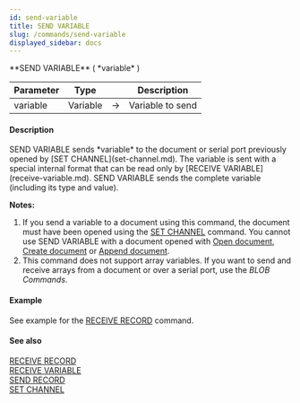 ```yaml
---
id: send-variable
title: SEND VARIABLE
slug: /commands/send-variable
displayed_sidebar: docs
---
```


<!--REF #_command_.SEND VARIABLE.Syntax-->**SEND VARIABLE** ( *variable* )<!-- END REF-->
<!--REF #_command_.SEND VARIABLE.Params-->
| Parameter | Type |  | Description |
| --- | --- | --- | --- |
| variable | Variable | &srarr; | Variable to send |

<!-- END REF-->

#### Description 

<!--REF #_command_.SEND VARIABLE.Summary-->SEND VARIABLE sends *variable* to the document or serial port previously opened by [SET CHANNEL](set-channel.md).<!-- END REF--> The variable is sent with a special internal format that can be read only by [RECEIVE VARIABLE](receive-variable.md). SEND VARIABLE sends the complete variable (including its type and value).

**Notes:**

1. If you send a variable to a document using this command, the document must have been opened using the [SET CHANNEL](set-channel.md) command. You cannot use SEND VARIABLE with a document opened with [Open document](open-document.md), [Create document](create-document.md) or [Append document](append-document.md).
2. This command does not support array variables. If you want to send and receive arrays from a document or over a serial port, use the *BLOB Commands*.

#### Example 

See example for the [RECEIVE RECORD](receive-record.md) command.

#### See also 

[RECEIVE RECORD](receive-record.md)  
[RECEIVE VARIABLE](receive-variable.md)  
[SEND RECORD](send-record.md)  
[SET CHANNEL](set-channel.md)  